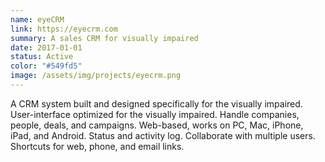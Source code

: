 ```yaml
---
name: eyeCRM
link: https://eyecrm.com
summary: A sales CRM for visually impaired
date: 2017-01-01
status: Active
color: "#549fd5"
image: /assets/img/projects/eyecrm.png
---
```


A CRM system built and designed specifically for the visually impaired. User-interface optimized for the visually impaired. Handle companies, people, deals, and campaigns. Web-based, works on PC, Mac, iPhone, iPad, and Android. Status and activity log. Collaborate with multiple users. Shortcuts for web, phone, and email links.